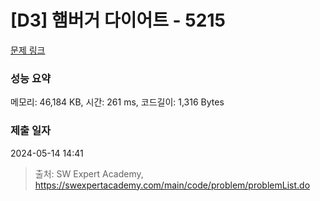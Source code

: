 # [D3] 햄버거 다이어트 - 5215 

[문제 링크](https://swexpertacademy.com/main/code/problem/problemDetail.do?contestProbId=AWT-lPB6dHUDFAVT) 

### 성능 요약

메모리: 46,184 KB, 시간: 261 ms, 코드길이: 1,316 Bytes

### 제출 일자

2024-05-14 14:41



> 출처: SW Expert Academy, https://swexpertacademy.com/main/code/problem/problemList.do